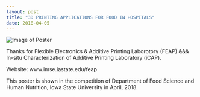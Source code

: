 ```yaml
---
layout: post
title: "3D PRINTING APPLICATIONS FOR FOOD IN HOSPITALS"
date: 2018-04-05
---
```


![Image of Poster](https://zhangxiao2018.github.io/food.png)

<p>Thanks for Flexible Electronics & Additive Printing Laborotory (FEAP) &&& In-situ Characterization of Additive Printing Laboratory (iCAP).
<p>Website: www.imse.iastate.edu/feap
<p>This poster is shown in the competition of Department of Food Science and Human Nutrition, Iowa State University in April, 2018.
